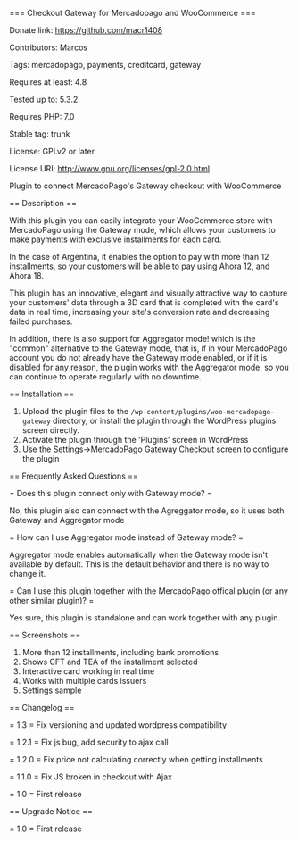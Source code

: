 === Checkout Gateway for Mercadopago and WooCommerce ===

Donate link: https://github.com/macr1408

Contributors: Marcos

Tags: mercadopago, payments, creditcard, gateway

Requires at least: 4.8

Tested up to: 5.3.2

Requires PHP: 7.0

Stable tag: trunk

License: GPLv2 or later

License URI: http://www.gnu.org/licenses/gpl-2.0.html
 
Plugin to connect MercadoPago's Gateway checkout with WooCommerce

== Description ==

With this plugin you can easily integrate your WooCommerce store with MercadoPago using the Gateway mode, which allows your customers to make payments with exclusive installments for each card.

In the case of Argentina, it enables the option to pay with more than 12 installments, so your customers will be able to pay using Ahora 12, and Ahora 18.

This plugin has an innovative, elegant and visually attractive way to capture your customers' data through a 3D card that is completed with the card's data in real time, increasing your site's conversion rate and decreasing failed purchases.

In addition, there is also support for Aggregator mode! which is the "common" alternative to the Gateway mode, that is, if in your MercadoPago account you do not already have the Gateway mode enabled, or if it is disabled for any reason, the plugin works with the Aggregator mode, so you can continue to operate regularly with no downtime.

== Installation ==

1. Upload the plugin files to the `/wp-content/plugins/woo-mercadopago-gateway` directory, or install the plugin through the WordPress plugins screen directly.
1. Activate the plugin through the 'Plugins' screen in WordPress
1. Use the Settings->MercadoPago Gateway Checkout screen to configure the plugin

== Frequently Asked Questions ==

= Does this plugin connect only with Gateway mode? =

No, this plugin also can connect with the Agreggator mode, so it uses both Gateway and Aggregator mode

= How can I use Aggregator mode instead of Gateway mode? =

Aggregator mode enables automatically when the Gateway mode isn't available by default. This is the default behavior and there is no way to change it.

= Can I use this plugin together with the MercadoPago offical plugin (or any other similar plugin)? =

Yes sure, this plugin is standalone and can work together with any plugin.

== Screenshots ==

1. More than 12 installments, including bank promotions
2. Shows CFT and TEA of the installment selected
3. Interactive card working in real time
4. Works with multiple cards issuers
5. Settings sample

== Changelog ==

= 1.3 =
Fix versioning and updated wordpress compatibility

= 1.2.1 =
Fix js bug, add security to ajax call

= 1.2.0 =
Fix price not calculating correctly when getting installments

= 1.1.0 =
Fix JS broken in checkout with Ajax

= 1.0 =
First release

== Upgrade Notice ==

= 1.0 =
First release